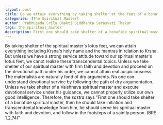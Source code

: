 ```yaml
---
layout: post
title: Do we attain everything by taking shelter at the feet of a bonafide spiritual master?
categories: [The Spiritual Master]
author: Prabhupada Srila Bhakti Siddhanta Sarasvati Thakur
tags: the_spiritual_master
description: First one should take shelter of a bonafide spiritual master, then he should take initiation and transcendental knowledge from him, he should serve his spiritual master with faith and devotion, and follow in the footsteps of a saintly person.
---
```


By taking shelter of the spiritual master's lotus feet, we can attain everything including Krsna's holy name and the mantras in relation to Krsna. But unless we have a strong service attitude toward our spiritual master's lotus feet, we canot realize these transcendental topics. Unless we take shelter of our spiritual master with firm faith and devotion and proceed on the devotional path under his order, we cannot attain real auspiciousness. The materialists are naturally fond of dry arguments. No one can understand devotional service by following the path of dry argumentation. Unless we take shelter of a Vaishnava spiritual master and execute devotional service under his guidance, we cannot properly utilize our own good intelligence. Therefore, the *sastra* says "First one should take shelter of a bonafide spiritual master, then he should take initiation and transcendental knowledge from him, he should serve his spiritual master with faith and devotion, and follow in the footsteps of a saintly person. (BRS 1.2.74)"















